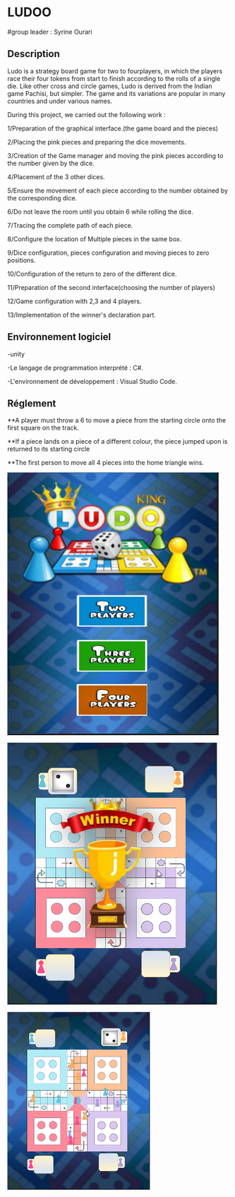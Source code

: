 # LUDOO
#group leader : Syrine Ourari

## Description

Ludo is a strategy board game for two to fourplayers, in which the players race their four tokens from start to finish according to the rolls of a single die. 
Like other cross and circle games, Ludo is derived from the Indian game Pachisi, but simpler. The game and its variations are popular in many countries and under 
various names.

During this project, we carried out the following work : 

1/Preparation of the graphical interface.(the game board and the pieces)

2/Placing the pink pieces and preparing the dice movements.

3/Creation of the Game manager and moving the pink pieces according to the number given by the dice.

4/Placement of the 3 other dices.

5/Ensure the movement of each piece according to the number obtained by the corresponding dice.

6/Do not leave the room until you obtain 6 while rolling the dice.

7/Tracing the complete path of each piece.

8/Configure the location of Multiple pieces in the same box.

9/Dice configuration, pieces configuration and moving pieces to zero positions.

10/Configuration of the return to zero of the different dice.

11/Preparation of the second interface(choosing the number of players)

12/Game configuration with 2,3 and 4 players.

13/Implementation of the winner's declaration part.

## Environnement logiciel

-unity

-Le langage de programmation interprété : C#.

-L'environnement de développement : Visual Studio Code.

## Réglement
**A player must throw a 6 to move a piece from the starting circle onto
the first square on the track.

**If a piece lands on a piece of a different colour, the piece jumped upon
is returned to its starting circle

**The first person to move all 4 pieces into the home triangle wins.

![alt text](https://github.com/kadriSamia918/LUDOO/blob/master/interface2.png?raw=true)

![alt text](https://github.com/kadriSamia918/LUDOO/blob/master/interface1.png?raw=true)

![alt text](https://github.com/kadriSamia918/LUDOO/blob/master/cptr1.png?raw=true)



